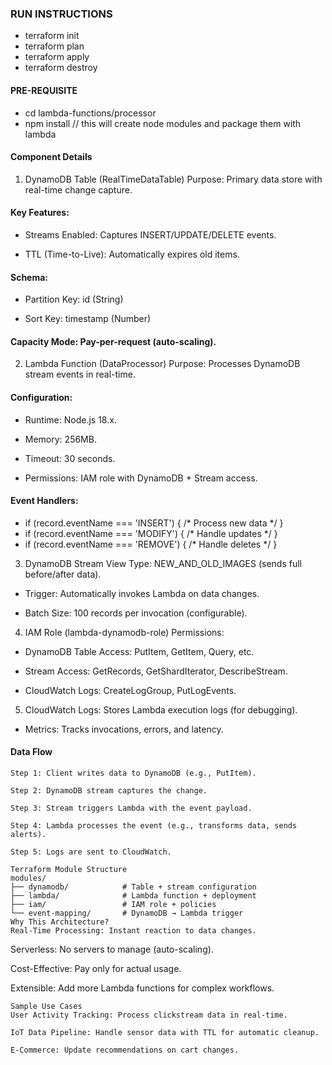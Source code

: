 ### RUN INSTRUCTIONS

-  terraform init
-  terraform plan
-  terraform apply
-  terraform destroy
  
#### PRE-REQUISITE 
-  cd lambda-functions/processor 
-  npm install    // this will create node modules and package them with lambda 

#### Component Details
1. DynamoDB Table (RealTimeDataTable)
   Purpose: Primary data store with real-time change capture.

#### Key Features:

- Streams Enabled: Captures INSERT/UPDATE/DELETE events.

- TTL (Time-to-Live): Automatically expires old items.

#### Schema:

- Partition Key: id (String)

- Sort Key: timestamp (Number)

#### Capacity Mode: Pay-per-request (auto-scaling).

2. Lambda Function (DataProcessor)
   Purpose: Processes DynamoDB stream events in real-time.

#### Configuration:

- Runtime: Node.js 18.x.

- Memory: 256MB.

- Timeout: 30 seconds.

- Permissions: IAM role with DynamoDB + Stream access.

#### Event Handlers:


- if (record.eventName === 'INSERT') { /* Process new data */ }
- if (record.eventName === 'MODIFY') { /* Handle updates */ }
- if (record.eventName === 'REMOVE') { /* Handle deletes */ }
3. DynamoDB Stream
   View Type: NEW_AND_OLD_IMAGES (sends full before/after data).

- Trigger: Automatically invokes Lambda on data changes.

- Batch Size: 100 records per invocation (configurable).

4. IAM Role (lambda-dynamodb-role)
   Permissions:

- DynamoDB Table Access: PutItem, GetItem, Query, etc.

- Stream Access: GetRecords, GetShardIterator, DescribeStream.

- CloudWatch Logs: CreateLogGroup, PutLogEvents.

5. CloudWatch
   Logs: Stores Lambda execution logs (for debugging).

- Metrics: Tracks invocations, errors, and latency.

#### Data Flow
    Step 1: Client writes data to DynamoDB (e.g., PutItem).
    
    Step 2: DynamoDB stream captures the change.
    
    Step 3: Stream triggers Lambda with the event payload.
    
    Step 4: Lambda processes the event (e.g., transforms data, sends alerts).
    
    Step 5: Logs are sent to CloudWatch.

    Terraform Module Structure
    modules/
    ├── dynamodb/            # Table + stream configuration
    ├── lambda/              # Lambda function + deployment
    ├── iam/                 # IAM role + policies
    └── event-mapping/       # DynamoDB → Lambda trigger
    Why This Architecture?
    Real-Time Processing: Instant reaction to data changes.

Serverless: No servers to manage (auto-scaling).

Cost-Effective: Pay only for actual usage.

Extensible: Add more Lambda functions for complex workflows.

    Sample Use Cases
    User Activity Tracking: Process clickstream data in real-time.
    
    IoT Data Pipeline: Handle sensor data with TTL for automatic cleanup.
    
    E-Commerce: Update recommendations on cart changes.